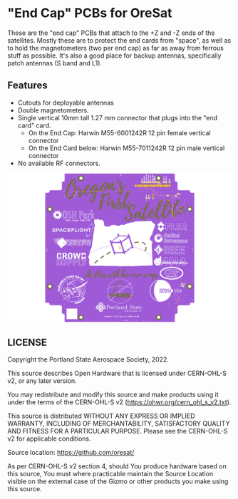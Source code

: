 # "End Cap" PCBs for OreSat

These are the "end cap" PCBs that attach to the +Z and -Z ends of the satellites. Mostly these are to protect the end cards from "space", as well as to hold the magnetometers (two per end cap) as far as away from ferrous stuff as possible. It's also a good place for backup antennas, specifically patch antennas (S band and L1).

## Features

- Cutouts for deployable antennas
- Double magnetometers.
- Single vertical 10mm tall 1.27 mm connector that plugs into the "end card" card.
    - On the End Cap:  Harwin M55-6001242R 12 pin female vertical connector 
    - On the End Card below: Harwin M55-7011242R 12 pin male vertical connector
- No available RF connectors.

![OreSat +Z End Cap Picture](https://github.com/oresat/oresat-endcaps/raw/master/oresat0-minusz-end-cap/oresat0-minusz-end-cap-bot.png)

## LICENSE

Copyright the Portland State Aerospace Society, 2022.

This source describes Open Hardware that is licensed under CERN-OHL-S v2, or any later version.

You may redistribute and modify this source and make products using it under the terms of the CERN-OHL-S v2 (https://ohwr.org/cern_ohl_s_v2.txt).

This source is distributed WITHOUT ANY EXPRESS OR IMPLIED WARRANTY, INCLUDING OF MERCHANTABILITY, SATISFACTORY QUALITY AND FITNESS FOR A PARTICULAR PURPOSE. Please see the CERN-OHL-S v2 for applicable conditions.

Source location: <https://github.com/oresat/>

As per CERN-OHL-S v2 section 4, should You produce hardware based on this source, You must where practicable maintain the Source Location visible on the external case of the Gizmo or other products you make using this source.
